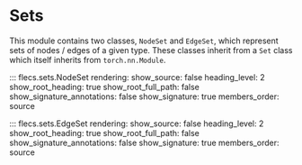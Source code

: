 # Sets

This module contains two classes, ``NodeSet`` and  ``EdgeSet``, which represent sets of nodes / edges of a given type.
These classes inherit from a `Set` class which itself inherits from ``torch.nn.Module``.

::: flecs.sets.NodeSet
    rendering:
        show_source: false
        heading_level: 2
        show_root_heading: true
        show_root_full_path: false
        show_signature_annotations: false
        show_signature: true
        members_order: source

::: flecs.sets.EdgeSet
    rendering:
        show_source: false
        heading_level: 2
        show_root_heading: true
        show_root_full_path: false
        show_signature_annotations: false
        show_signature: true
        members_order: source
